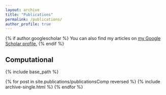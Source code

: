 ```yaml
---
layout: archive
title: "Publications"
permalink: /publications/
author_profile: true
---
```


{% if author.googlescholar %}
  You can also find my articles on <u><a href="{{author.googlescholar}}">my Google Scholar profile</a>.</u>
{% endif %}

Computational
------

{% include base_path %}

<!-- {% for post in site.publications reversed %}
  {% include archive-single.html %}
{% endfor %} -->

{% for post in site.publications/publicationsComp reversed %}
  {% include archive-single.html %}
{% endfor %}
